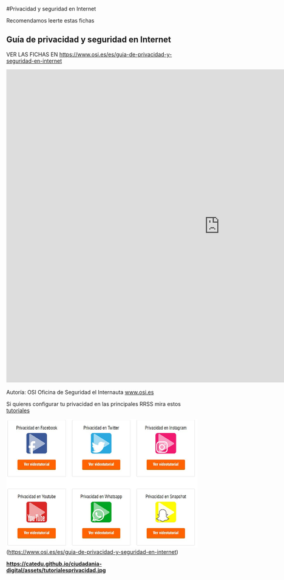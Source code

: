 #Privacidad y seguridad en Internet

Recomendamos leerte estas fichas

## Guía de privacidad y seguridad en Internet


VER LAS FICHAS EN https://www.osi.es/es/guia-de-privacidad-y-seguridad-en-internet

<iframe src="https://docs.google.com/presentation/d/e/2PACX-1vQ5sb3v_OHUwBGBWP-POE9rYTedRx7H27SNry0kQPE8n6QzWEtsOXJAo4OM84nniUuFZElw8nHLQjGi/embed?start=false&loop=false&delayms=3000" frameborder="0" width="1123" height="823" allowfullscreen="true" mozallowfullscreen="true" webkitallowfullscreen="true"></iframe>

Autoría: OSI Oficina de Seguridad el Internauta www.osi.es

Si quieres configurar tu privacidad en las principales RRSS mira estos [tutoriales](https://www.osi.es/es/guia-de-privacidad-y-seguridad-en-internet)

![](/assets/tutorialesprivacidad.jpg)(https://www.osi.es/es/guia-de-privacidad-y-seguridad-en-internet)

<a href =https://www.osi.es/es/guia-de-privacidad-y-seguridad-en-internet><strong>https://catedu.github.io/ciudadania-digital/assets/tutorialesprivacidad.jpg</strong></a>
